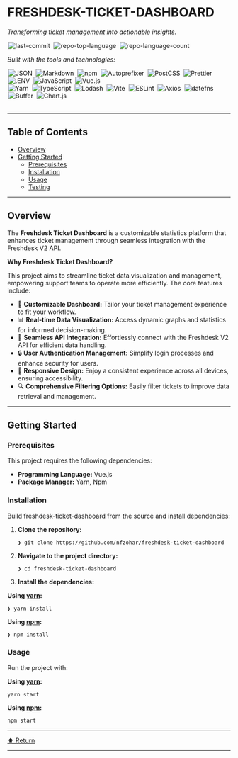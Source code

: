 <div class="prose prose-sm md:prose-base lg:prose-lg max-w-none prose-headings:font-bold prose-a:text-blue-600" style="user-select: none;"><div id="top" class="">

<div align="left" class="">
<h1>FRESHDESK-TICKET-DASHBOARD</h1>
<p><em>Transforming ticket management into actionable insights.</em></p>

<img alt="last-commit" src="https://img.shields.io/github/last-commit/nfzohar/freshdesk-ticket-dashboard?style=flat&amp;logo=git&amp;logoColor=white&amp;color=0080ff" class="inline-block mx-1" style="margin: 0px 2px;">
<img alt="repo-top-language" src="https://img.shields.io/github/languages/top/nfzohar/freshdesk-ticket-dashboard?style=flat&amp;color=0080ff" class="inline-block mx-1" style="margin: 0px 2px;">
<img alt="repo-language-count" src="https://img.shields.io/github/languages/count/nfzohar/freshdesk-ticket-dashboard?style=flat&amp;color=0080ff" class="inline-block mx-1" style="margin: 0px 2px;">
<p><em>Built with the tools and technologies:</em></p>
<img alt="JSON" src="https://img.shields.io/badge/JSON-000000.svg?style=flat&amp;logo=JSON&amp;logoColor=white" class="inline-block mx-1" style="margin: 0px 2px;">
<img alt="Markdown" src="https://img.shields.io/badge/Markdown-000000.svg?style=flat&amp;logo=Markdown&amp;logoColor=white" class="inline-block mx-1" style="margin: 0px 2px;">
<img alt="npm" src="https://img.shields.io/badge/npm-CB3837.svg?style=flat&amp;logo=npm&amp;logoColor=white" class="inline-block mx-1" style="margin: 0px 2px;">
<img alt="Autoprefixer" src="https://img.shields.io/badge/Autoprefixer-DD3735.svg?style=flat&amp;logo=Autoprefixer&amp;logoColor=white" class="inline-block mx-1" style="margin: 0px 2px;">
<img alt="PostCSS" src="https://img.shields.io/badge/PostCSS-DD3A0A.svg?style=flat&amp;logo=PostCSS&amp;logoColor=white" class="inline-block mx-1" style="margin: 0px 2px;">
<img alt="Prettier" src="https://img.shields.io/badge/Prettier-F7B93E.svg?style=flat&amp;logo=Prettier&amp;logoColor=black" class="inline-block mx-1" style="margin: 0px 2px;">
<img alt=".ENV" src="https://img.shields.io/badge/.ENV-ECD53F.svg?style=flat&amp;logo=dotenv&amp;logoColor=black" class="inline-block mx-1" style="margin: 0px 2px;">
<img alt="JavaScript" src="https://img.shields.io/badge/JavaScript-F7DF1E.svg?style=flat&amp;logo=JavaScript&amp;logoColor=black" class="inline-block mx-1" style="margin: 0px 2px;">
<img alt="Vue.js" src="https://img.shields.io/badge/Vue.js-4FC08D.svg?style=flat&amp;logo=vuedotjs&amp;logoColor=white" class="inline-block mx-1" style="margin: 0px 2px;">
<br>
<img alt="Yarn" src="https://img.shields.io/badge/Yarn-2C8EBB.svg?style=flat&amp;logo=Yarn&amp;logoColor=white" class="inline-block mx-1" style="margin: 0px 2px;">
<img alt="TypeScript" src="https://img.shields.io/badge/TypeScript-3178C6.svg?style=flat&amp;logo=TypeScript&amp;logoColor=white" class="inline-block mx-1" style="margin: 0px 2px;">
<img alt="Lodash" src="https://img.shields.io/badge/Lodash-3492FF.svg?style=flat&amp;logo=Lodash&amp;logoColor=white" class="inline-block mx-1" style="margin: 0px 2px;">
<img alt="Vite" src="https://img.shields.io/badge/Vite-646CFF.svg?style=flat&amp;logo=Vite&amp;logoColor=white" class="inline-block mx-1" style="margin: 0px 2px;">
<img alt="ESLint" src="https://img.shields.io/badge/ESLint-4B32C3.svg?style=flat&amp;logo=ESLint&amp;logoColor=white" class="inline-block mx-1" style="margin: 0px 2px;">
<img alt="Axios" src="https://img.shields.io/badge/Axios-5A29E4.svg?style=flat&amp;logo=Axios&amp;logoColor=white" class="inline-block mx-1" style="margin: 0px 2px;">
<img alt="datefns" src="https://img.shields.io/badge/datefns-770C56.svg?style=flat&amp;logo=date-fns&amp;logoColor=white" class="inline-block mx-1" style="margin: 0px 2px;">
<img alt="Buffer" src="https://img.shields.io/badge/Buffer-231F20.svg?style=flat&amp;logo=Buffer&amp;logoColor=white" class="inline-block mx-1" style="margin: 0px 2px;">
<img alt="Chart.js" src="https://img.shields.io/badge/Chart.js-FF6384.svg?style=flat&amp;logo=chartdotjs&amp;logoColor=white" class="inline-block mx-1" style="margin: 0px 2px;">
</div>
<br>
<hr>
<h2>Table of Contents</h2>
<ul class="list-disc pl-4 my-0">
<li class="my-0"><a href="#overview">Overview</a></li>
<li class="my-0"><a href="#getting-started">Getting Started</a>
<ul class="list-disc pl-4 my-0">
<li class="my-0"><a href="#prerequisites">Prerequisites</a></li>
<li class="my-0"><a href="#installation">Installation</a></li>
<li class="my-0"><a href="#usage">Usage</a></li>
<li class="my-0"><a href="#testing">Testing</a></li>
</ul>
</li>
</ul>
<hr>
<h2>Overview</h2>
<p>The <strong>Freshdesk Ticket Dashboard</strong> is a customizable statistics platform that enhances ticket management through seamless integration with the Freshdesk V2 API.</p>
<p><strong>Why Freshdesk Ticket Dashboard?</strong></p>
<p>This project aims to streamline ticket data visualization and management, empowering support teams to operate more efficiently. The core features include:</p>
<ul class="list-disc pl-4 my-0">
<li class="my-0">🎨 <strong>Customizable Dashboard:</strong> Tailor your ticket management experience to fit your workflow.</li>
<li class="my-0">📊 <strong>Real-time Data Visualization:</strong> Access dynamic graphs and statistics for informed decision-making.</li>
<li class="my-0">🔗 <strong>Seamless API Integration:</strong> Effortlessly connect with the Freshdesk V2 API for efficient data handling.</li>
<li class="my-0">🔒 <strong>User Authentication Management:</strong> Simplify login processes and enhance security for users.</li>
<li class="my-0">📱 <strong>Responsive Design:</strong> Enjoy a consistent experience across all devices, ensuring accessibility.</li>
<li class="my-0">🔍 <strong>Comprehensive Filtering Options:</strong> Easily filter tickets to improve data retrieval and management.</li>
</ul>
<hr>
<h2>Getting Started</h2>
<h3>Prerequisites</h3>
<p>This project requires the following dependencies:</p>
<ul class="list-disc pl-4 my-0">
<li class="my-0"><strong>Programming Language:</strong> Vue.js</li>
<li class="my-0"><strong>Package Manager:</strong> Yarn, Npm</li>
</ul>
<h3>Installation</h3>
<p>Build freshdesk-ticket-dashboard from the source and install dependencies:</p>
<ol>
<li class="my-0">
<p><strong>Clone the repository:</strong></p>
<pre><code class="language-sh">❯ git clone https://github.com/nfzohar/freshdesk-ticket-dashboard
</code></pre>
</li>
<li class="my-0">
<p><strong>Navigate to the project directory:</strong></p>
<pre><code class="language-sh">❯ cd freshdesk-ticket-dashboard
</code></pre>
</li>
<li class="my-0">
<p><strong>Install the dependencies:</strong></p>
</li>
</ol>
<p><strong>Using <a href="https://yarnpkg.com/">yarn</a>:</strong></p>
<pre><code class="language-sh">❯ yarn install
</code></pre>
<p><strong>Using <a href="https://www.npmjs.com/">npm</a>:</strong></p>
<pre><code class="language-sh">❯ npm install
</code></pre>
<h3>Usage</h3>
<p>Run the project with:</p>
<p><strong>Using <a href="https://yarnpkg.com/">yarn</a>:</strong></p>
<pre><code class="language-sh">yarn start
</code></pre>
<p><strong>Using <a href="https://www.npmjs.com/">npm</a>:</strong></p>
<pre><code class="language-sh">npm start
</code></pre>
</code></pre>
<hr>
<div align="left" class=""><a href="#top">⬆ Return</a></div>
<hr></div></div>
